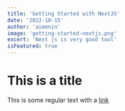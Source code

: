 ```yaml
---
title: 'Getting Started with NextJS'
date: '2022-10-15'
author: 'aimenin'
image: 'getting-started-nextjs.png'
excert: 'Next js is very good tool'
isFeatured: true
---
```


# This is a title

This is some regular text with a [link](https://google.com)
